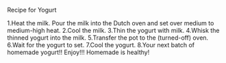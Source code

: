 Recipe for Yogurt

1.Heat the milk. Pour the milk into the Dutch oven and set over medium to medium-high heat.
2.Cool the milk.
3.Thin the yogurt with milk.
4.Whisk the thinned yogurt into the milk.
5.Transfer the pot to the (turned-off) oven.
6.Wait for the yogurt to set.
7.Cool the yogurt.
8.Your next batch of homemade yogurt!! Enjoy!!!
Homemade is healthy!
